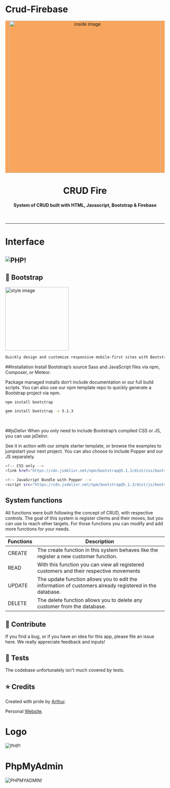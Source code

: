 # Crud-Firebase

<p align="center" style="background-color: #F8A65D;">
    <img alt="inside image" src="https://res.cloudinary.com/practicaldev/image/fetch/s--lujt_aSx--/c_imagga_scale,f_auto,fl_progressive,h_420,q_auto,w_1000/https://dev-to-uploads.s3.amazonaws.com/i/sd35dnqzrrjhhlz93zzf.png" width="480px">
    <h1 align="center">CRUD Fire</h1>
</p>
<h4 align="center">System of CRUD built with HTML, Javascript, Bootstrap & Firebase</h4>


<br />

---

# Interface

![PHP!](https://github.com/Arthur756/INSIDE-CRUD-/blob/271586be70ea0db750060e0746afb07a65ee39e1/APPLICATION%20WEB%20PICTURE.jpg)
---


## :hammer: Bootstrap

<img alt="style image" src="https://upload.wikimedia.org/wikipedia/commons/b/b2/Bootstrap_logo.svg" width="200px">

```bash
Quickly design and customize responsive mobile-first sites with Bootstrap, the world’s most popular front-end open source toolkit, featuring Sass variables and mixins, responsive grid system, extensive prebuilt components, and powerful JavaScript plugins.
```

##Installation
Install Bootstrap’s source Sass and JavaScript files via npm, Composer, or Meteor.

Package managed installs don’t include documentation or our full build scripts. You can also use our npm template repo to quickly generate a Bootstrap project via npm.

```bash
npm install bootstrap
```


```bash
gem install bootstrap -v 5.1.3
```
<br/>

##jsDelivr
When you only need to include Bootstrap’s compiled CSS or JS, you can use jsDelivr.

See it in action with our simple starter template, or browse the examples to jumpstart your next project. You can also choose to include Popper and our JS separately.

```bash
<!-- CSS only -->
<link href="https://cdn.jsdelivr.net/npm/bootstrap@5.1.3/dist/css/bootstrap.min.css" rel="stylesheet" integrity="sha384-1BmE4kWBq78iYhFldvKuhfTAU6auU8tT94WrHftjDbrCEXSU1oBoqyl2QvZ6jIW3" crossorigin="anonymous">
```


```bash
<!-- JavaScript Bundle with Popper -->
<script src="https://cdn.jsdelivr.net/npm/bootstrap@5.1.3/dist/js/bootstrap.bundle.min.js" integrity="sha384-ka7Sk0Gln4gmtz2MlQnikT1wXgYsOg+OMhuP+IlRH9sENBO0LRn5q+8nbTov4+1p" crossorigin="anonymous"></script>
```


## System functions

All functions were built following the concept of CRUD, with respective controls. The goal of this system is register clients and their moves, but you can use to reach other targets. For those functions you can modify and add more functions for your needs.

| Functions                  | Description                                                 |    
| ------------------------ | -------------------------------------------------------------- |
| CREATE |  The create function in this system behaves like the register a new customer function.|
| READ  | With this function you can view all registered customers and their respective movements |
| UPDATE    |The update function allows you to edit the information of customers already registered in the database.|  
| DELETE  | The delete function allows you to delete any customer from the database.   |

## :raising_hand: Contribute

If you find a bug, or if you have an idea for this app, please file an issue here. We really appreciate feedback and inputs!

## :microscope: Tests

The codebase unfortunately isn't much covered by tests.


## :star: Credits

Created with pride by [Arthur](www.linkedin.com/in/arthur-belfort-7568b8f34).

Personal [Website](https://abdesign20artc6cf.myportfolio.com/).


# Logo

![PHP!](https://github.com/Arthur756/INSIDE-CRUD-/blob/022bc5be65720340363074d49d7d095c39f564fc/INSIDE%20LOGO.jpg)



# PhpMyAdmin

![PHPMYADMIN!](https://installatron.com/images/remote/ss1_phpmyadmin.png)
